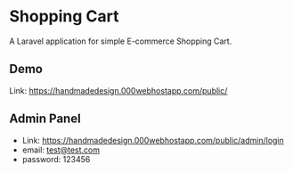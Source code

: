 # Shopping Cart
A Laravel application for simple E-commerce Shopping Cart.

## Demo
Link: https://handmadedesign.000webhostapp.com/public/

## Admin Panel 
- Link: https://handmadedesign.000webhostapp.com/public/admin/login
- email: test@test.com
- password: 123456